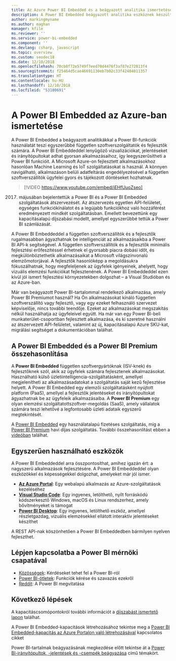 ```yaml
---
title: Az Azure Power BI Embedded és a beágyazott analitika ismertetése | Microsoft Docs
description: A Power BI Embedded beágyazott analitika eszköznek készült, mellyel a független szoftverszállítók lenyűgöző vizualizációkat, jelentéseket és irányítópultokat adhatnak gyorsan alkalmazásaikhoz, így leegyszerűsíthetik a Power BI funkcióit. Útmutató beágyazott analitikai szoftver, beágyazott analitikai eszközök, vagy beágyazott üzleti intelligencia eszközök alkalmazásához a Power BI Embedded használatával.
author: markingmyname
ms.author: maghan
manager: kfile
ms.reviewer: ''
ms.service: power-bi-embedded
ms.component: ''
ms.devlang: csharp, javascript
ms.topic: overview
ms.custom: seodec18
ms.date: 12/10/2018
ms.openlocfilehash: 70cb8f72e5749f7eed70d4476f3af87e272813f4
ms.sourcegitcommit: f25464d5cae46691130eb7b02c33f42404011357
ms.translationtype: HT
ms.contentlocale: hu-HU
ms.lasthandoff: 12/10/2018
ms.locfileid: "53180691"
---
```

# <a name="what-is-power-bi-embedded-in-azure"></a>A Power BI Embedded az Azure-ban ismertetése

A Power BI Embedded a beágyazott analitikákkal a Power BI-funkciók használatát teszi egyszerűbbé független szoftverszolgáltatók és fejlesztők számára. A Power BI Embeddeddel lenyűgöző vizualizációkat, jelentéseket és irányítópultokat adhat gyorsan alkalmazásaihoz, így leegyszerűsítheti a Power BI funkcióit. A Microsoft Azure-on fejlesztett alkalmazásokhoz hasonlóan Machine Learning és IoT szolgáltatásokat is használ. A könnyen navigálható, alkalmazáson belüli adatfeltárás engedélyezésével a független szoftverszállítók ügyfelei gyors és tájékozott döntéseket hozhatnak.

> [!VIDEO https://www.youtube.com/embed/iEHfUuoZseo]

2017. májusában bejelentettük a Power BI és a Power BI Embedded szolgáltatások átszervezését. Az átszervezés egyetlen API-felületet, egységes funkciókínálatot és a legújabb funkciókhoz való hozzáférést eredményezett mindkét szolgáltatásban. Emellett bevezettünk egy kapacitásalapú díjszabási modellt, amellyel egyszerűbbé tettük a Power BI számlázását.

A Power BI Embeddeddel a független szoftverszállítók és a fejlesztők rugalmasabban ágyazhatnak be intelligenciát az alkalmazásaikba a Power BI API-k segítségével. A független szoftverszállítók és a fejlesztők minimális fejlesztési erőfeszítéssel érhetnek el gyorsabb piacra dobási időt, és megkülönböztethetik alkalmazásaikat a Microsoft világszínvonalú elemzőmotorjával. A fejlesztők hasonlóképp a megoldásukra fókuszálhatnak, hogy megfeleljenek az ügyfelek igényeinek, ahelyett, hogy vizuális elemzési funkciókat fejlesztenének. A Power BI Embeddeddel ezen kívül jól ismert fejlesztési környezetekben dolgozhat – a Visual Studióban és az Azure-ban.

Már van beágyazott Power BI-tartalommal rendelkező alkalmazása, amely Power BI Premiumot használ? Ha Ön alkalmazásokat kínáló független szoftverszállító vagy fejlesztő, vagy egy ezeket felhasználó szervezet képviselője, nincs további teendője. Ezeket az alkalmazásokat megszakítás nélkül használhatja az ügyfeleivel együtt. Ha már van egy Power BI-beli munkaterület-csoportban fejlesztett alkalmazása, és ki szeretné használni az átszervezett API-felületet, valamint az új, kapacitásalapú Azure SKU-kat, migrálási segítséget a dokumentációban találhat.

## <a name="comparing-power-bi-embedded-with-power-bi-premium"></a>A Power BI Embedded és a Power BI Premium összehasonlítása

A **Power BI Embedded** független szoftvergyártóknak (ISV-knek) és fejlesztőknek szól, akik az ügyfelek számára fejlesztenek alkalmazásokat. Használható külső üzletiintelligencia-szolgáltatásként, amellyel megjelenítheti az alkalmazásadatokat a szolgáltatás saját kezű fejlesztése helyett. A Power BI Embedded egy elemzői szolgáltatásként nyújtott platform (PaaS), amellyel a fejlesztők jelentéseket és irányítópultokat ágyazhatnak be az ügyfeleik alkalmazásaiba. A **Power BI Premium** egy olyan elemzési szolgáltatottszoftver-megoldás (SaaS), amely vállalatok számára teszi lehetővé a legfontosabb üzleti adataik egyszerű megtekintését. 

A [Power BI Embedded](https://azure.microsoft.com/pricing/details/power-bi-embedded/) egy használatalapú fizetéses szolgáltatás, míg a [Power BI Premium](https://powerbi.microsoft.com/calculator/) havi díjas szolgáltatás. További összehasonlítást ebben a [videóban](https://www.youtube.com/watch?v=0y2oJikC6Xc&t=0s&list=PLv2BtOtLblH1dQPV49Ni12olDcUoW-GEl&index=3) találhat.

## <a name="easy-to-use-tools"></a>Egyszerűen használható eszközök

A Power BI Embeddeddel arra összpontosíthat, amihez igazán ért: a nagyszerű alkalmazások fejlesztésére. A Power BI Embeddeddel olyan eszközökkel és képességekkel dolgozhat, amelyeket már jól ismer.

* [**Az Azure Portal**](https://portal.azure.com/): Egy webalapú alkalmazás az Azure-szolgáltatások kezeléséhez
* [**Visual Studio Code**](https://code.visualstudio.com/docs): Egy ingyenes, letölthető, nyílt forráskódú kódszerkesztő Windows, macOS és Linux rendszerhez, amely bővítményeket is támogat
* [**Power BI Desktop**](https://powerbi.microsoft.com/desktop/): Egy ingyenes, letölthető eszköz, amellyel részletgazdag, vizuális elemzésekkel ellátott interaktív jelentéseket készíthet

A REST API-nak köszönhetően a Power BI Embeddedben bármilyen nyelven fejleszthet.

## <a name="engage-with-the-power-bi-engineering-team"></a>Lépjen kapcsolatba a Power BI mérnöki csapatával

* [Közösségek](https://community.powerbi.com/): Kérdéseket tehet fel a Power BI-ról
* [Power BI-ötletek](https://ideas.powerbi.com): Funkciók kérése és szavazás ezekről
* [Reddit](https://www.reddit.com/r/PowerBI/): A Power BI megvitatása

## <a name="next-steps"></a>Következő lépések

A kapacitáscsomópontokról további információt a [díjszabást ismertető lapon](https://azure.microsoft.com/pricing/details/power-bi-embedded/) találhat.

A Power BI Embedded-kapacitások létrehozásához tekintse meg a [Power BI Embedded-kapacitás az Azure Portalon való létrehozásával](azure-pbie-create-capacity.md) kapcsolatos cikket

Power BI-tartalmak beágyazásának megkezdése előtt tekintse át a [Power BI-irányítópultok, -jelentések és -csempék beágyazása](https://powerbi.microsoft.com/documentation/powerbi-developer-embedding-content/) című témakört.
